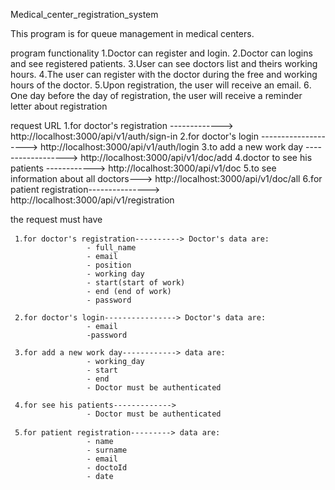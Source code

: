 Medical_center_registration_system

This program  is for queue management in medical centers.

program functionality
      1․Doctor can register and login․
      2․Doctor can logins and see registered patients.
      3․User can see doctors list and theirs working hours. 
      4․The user can register with the doctor during the free and working hours of the doctor․
      5․Upon registration, the user will receive an email․
      6․Օne day before the day of registration, the user will receive a reminder letter about registration
      
      
request URL
      1.for doctor's registration -------------> http://localhost:3000/api/v1/auth/sign-in 
      2․for doctor's login --------------------> http://localhost:3000/api/v1/auth/login
      3․to add a new work day ------------------> http://localhost:3000/api/v1/doc/add
      4.doctor to see his patients ------------> http://localhost:3000/api/v1/doc
      5․to see information about all doctors---> http://localhost:3000/api/v1/doc/all
      6․for patient registration---------------> http://localhost:3000/api/v1/registration
      
the request must have  

     1․for doctor's registration----------> Doctor's data are:
                     - full_name
                     - email
                     - position
                     - working day 
                     - start(start of work)
                     - end (end of work)
                     - password
                     
     2.for doctor's login----------------> Doctor's data are:
                     - email
                     -password
                     
     3.for add a new work day------------> data are:
                     - working_day
                     - start
                     - end
                     - Doctor must be authenticated
                     
     4.for see his patients-------------> 
                     - Doctor must be authenticated
                
     5․for patient registration---------> data are:
                     - name
                     - surname
                     - email
                     - doctoId
                     - date
                      
